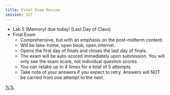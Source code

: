 ```yaml
---
title: Final Exam Review
session: S27
---
```


* Lab 5 (Memory) due today! (Last Day of Class)
* Final Exam
    * Comprehensive, but with an emphasis on the post-midterm content.
    * Will be take-home, open book, open internet.
    * Opens the first day of finals and closes the last day of finals.
    * The exam will be auto-scored immediately upon submission. You will only see the exam score, not individual question scores.
    * You can retake up to 4 times for a total of 5 attempts.
    * Take note of your answers if you expect to retry. Answers will NOT be carried from one attempt to the next.

[%%](/Extra/Quiz6.pdf)